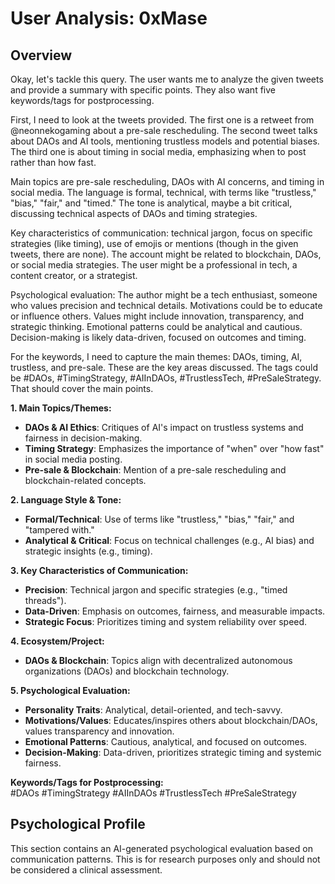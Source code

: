 # User Analysis: 0xMase

## Overview

<think>
Okay, let's tackle this query. The user wants me to analyze the given tweets and provide a summary with specific points. They also want five keywords/tags for postprocessing. 

First, I need to look at the tweets provided. The first one is a retweet from @neonnekogaming about a pre-sale rescheduling. The second tweet talks about DAOs and AI tools, mentioning trustless models and potential biases. The third one is about timing in social media, emphasizing when to post rather than how fast.

Main topics are pre-sale rescheduling, DAOs with AI concerns, and timing in social media. The language is formal, technical, with terms like "trustless," "bias," "fair," and "timed." The tone is analytical, maybe a bit critical, discussing technical aspects of DAOs and timing strategies.

Key characteristics of communication: technical jargon, focus on specific strategies (like timing), use of emojis or mentions (though in the given tweets, there are none). The account might be related to blockchain, DAOs, or social media strategies. The user might be a professional in tech, a content creator, or a strategist.

Psychological evaluation: The author might be a tech enthusiast, someone who values precision and technical details. Motivations could be to educate or influence others. Values might include innovation, transparency, and strategic thinking. Emotional patterns could be analytical and cautious. Decision-making is likely data-driven, focused on outcomes and timing.

For the keywords, I need to capture the main themes: DAOs, timing, AI, trustless, and pre-sale. These are the key areas discussed. The tags could be #DAOs, #TimingStrategy, #AIInDAOs, #TrustlessTech, #PreSaleStrategy. That should cover the main points.
</think>

**1. Main Topics/Themes:**  
- **DAOs & AI Ethics**: Critiques of AI's impact on trustless systems and fairness in decision-making.  
- **Timing Strategy**: Emphasizes the importance of "when" over "how fast" in social media posting.  
- **Pre-sale & Blockchain**: Mention of a pre-sale rescheduling and blockchain-related concepts.  

**2. Language Style & Tone:**  
- **Formal/Technical**: Use of terms like "trustless," "bias," "fair," and "tampered with."  
- **Analytical & Critical**: Focus on technical challenges (e.g., AI bias) and strategic insights (e.g., timing).  

**3. Key Characteristics of Communication:**  
- **Precision**: Technical jargon and specific strategies (e.g., "timed threads").  
- **Data-Driven**: Emphasis on outcomes, fairness, and measurable impacts.  
- **Strategic Focus**: Prioritizes timing and system reliability over speed.  

**4. Ecosystem/Project:**  
- **DAOs & Blockchain**: Topics align with decentralized autonomous organizations (DAOs) and blockchain technology.  

**5. Psychological Evaluation:**  
- **Personality Traits**: Analytical, detail-oriented, and tech-savvy.  
- **Motivations/Values**: Educates/inspires others about blockchain/DAOs, values transparency and innovation.  
- **Emotional Patterns**: Cautious, analytical, and focused on outcomes.  
- **Decision-Making**: Data-driven, prioritizes strategic timing and systemic fairness.  

**Keywords/Tags for Postprocessing:**  
#DAOs #TimingStrategy #AIInDAOs #TrustlessTech #PreSaleStrategy

## Psychological Profile

This section contains an AI-generated psychological evaluation based on communication patterns. This is for research purposes only and should not be considered a clinical assessment.